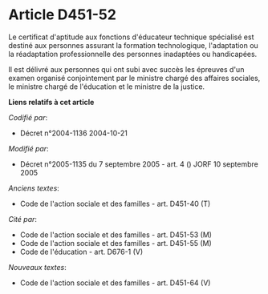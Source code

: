 # Article D451-52

Le certificat d'aptitude aux fonctions d'éducateur technique spécialisé est destiné aux personnes assurant la formation
technologique, l'adaptation ou la réadaptation professionnelle des personnes inadaptées ou handicapées.

Il est délivré aux personnes qui ont subi avec succès les épreuves d'un examen organisé conjointement par le ministre chargé
des affaires sociales, le ministre chargé de l'éducation et le ministre de la justice.

**Liens relatifs à cet article**

_Codifié par_:

  - Décret n°2004-1136 2004-10-21

_Modifié par_:

  - Décret n°2005-1135 du 7 septembre 2005 - art. 4 () JORF 10 septembre 2005

_Anciens textes_:

  - Code de l'action sociale et des familles - art. D451-40 (T)

_Cité par_:

  - Code de l'action sociale et des familles - art. D451-53 (M)
  - Code de l'action sociale et des familles - art. D451-55 (M)
  - Code de l'éducation - art. D676-1 (V)

_Nouveaux textes_:

  - Code de l'action sociale et des familles - art. D451-64 (V)
